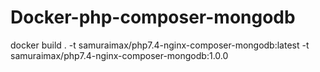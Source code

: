 # Docker-php-composer-mongodb

docker build . -t samuraimax/php7.4-nginx-composer-mongodb:latest -t samuraimax/php7.4-nginx-composer-mongodb:1.0.0
